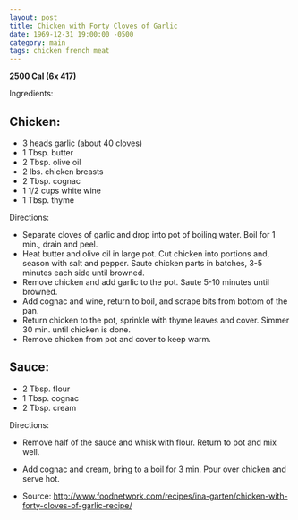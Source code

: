 ```yaml
---
layout: post
title: Chicken with Forty Cloves of Garlic
date: 1969-12-31 19:00:00 -0500
category: main
tags: chicken french meat
---
```

<b>2500 Cal (6x 417)</b>
  
Ingredients:  
<h2>Chicken:</h2>

 * 3 heads garlic (about 40 cloves)
 * 1 Tbsp. butter
 * 2 Tbsp. olive oil
 * 2 lbs. chicken breasts
 * 2 Tbsp. cognac
 * 1 1/2 cups white wine
 * 1 Tbsp. thyme

Directions:  

 * Separate cloves of garlic and drop into pot of boiling water. Boil for 1 min., drain and peel.
 * Heat butter and olive oil in large pot. Cut chicken into portions and, season with salt and pepper. Saute chicken parts in batches, 3-5 minutes each side until browned.
 * Remove chicken and add garlic to the pot. Saute 5-10 minutes until browned.
 * Add cognac and wine, return to boil, and scrape bits from bottom of the pan.
 * Return chicken to the pot, sprinkle with thyme leaves and cover. Simmer 30 min. until chicken is done.
 * Remove chicken from pot and cover to keep warm.

<h2>Sauce:</h2>

 * 2 Tbsp. flour
 * 1 Tbsp. cognac
 * 2 Tbsp. cream

Directions:  

 * Remove half of the sauce and whisk with flour. Return to pot and mix well.
 * Add cognac and cream, bring to a boil for 3 min. Pour over chicken and serve hot.


 * Source: http://www.foodnetwork.com/recipes/ina-garten/chicken-with-forty-cloves-of-garlic-recipe/

